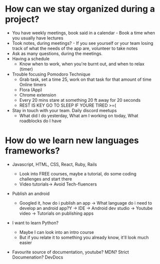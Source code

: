 # How can we stay organized during a project?
- You have weekly meetings, book said in a calendar - Book a time when you usually have lectures
- Took notes, during meetings? - If you see yourself or your team losing track of what the needs of the app are, volunteer to take notes
- Ask as many questions, during the meetings. 
- Having a schedule
    - Know when to work, when you're burnt out, and when to relax (timer)
- Trouble focusing Pomodoro Technique
    - Grab task, set a time 25, work on that task for that amount of time Online timers
    - Flora (App)
    - Chrome extension
    - Every 20 mins stare at something 20 ft away for 20 seconds
    - REST IS KEY GO TO SLEEP IF YOURE TIRED >=(
- Stay in touch with your team. Daily discord meetups
    - What did I do yesterday, What am I working on today, What roadblocks do I have
    



# How do we learn new languages frameworks?

- Javascript, HTML, CSS, React, Ruby, Rails
    - Look into FREE courses, maybe a tutorial, do some coding challenges and start there
    - Video tutorials-> Avoid Tech-fluencers

- Publish an android
    - Googled it, how do i publish an app
    -> What language do i need to develop an android app?Y
    -> IDE -> Android dev studio
    -> Youtube video
    -> Tutorials on publishing apps

- I want to learn Python?
    - Maybe I can look into an intro course
    - But if you relate it to something you already know, it'll look much easier
- Favourite source of documentation, youtube? MDN? Strict Documenation? DevDocs